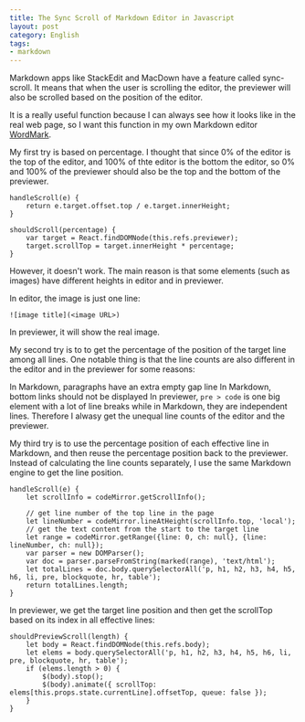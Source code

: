 ```yaml
---
title: The Sync Scroll of Markdown Editor in Javascript
layout: post
category: English
tags:
- markdown
---
```


Markdown apps like StackEdit and MacDown have a feature called sync-scroll. It means that when the user is scrolling the editor, the previewer will also be scrolled based on the position of the editor.

It is a really useful function because I can always see how it looks like in the real web page, so I want this function in my own Markdown editor [WordMark](http://wordmarkapp.com).

My first try is based on percentage. I thought that since 0% of the editor is the top of the editor, and 100% of thte editor is the bottom the editor, so 0% and 100% of the previewer should also be the top and the bottom of the previewer.

```
handleScroll(e) {
    return e.target.offset.top / e.target.innerHeight;
}

shouldScroll(percentage) {
    var target = React.findDOMNode(this.refs.previewer);
    target.scrollTop = target.innerHeight * percentage;
}
```

However, it doesn't work. The main reason is that some elements (such as images) have different heights in editor and in previewer.

In editor, the image is just one line:

```
![image title](<image URL>)
```

In previewer, it will show the real image.

My second try is to to get the percentage of the position of the target line among all lines. One notable thing is that the line counts are also different in the editor and in the previewer for some reasons:

In Markdown, paragraphs have an extra empty gap line
In Markdown, bottom links should not be displayed
In previewer, `pre > code` is one big element with a lot of line breaks while in Markdown, they are independent lines.
Therefore I alwasy get the unequal line counts of the editor and the previewer.

My third try is to use the percentage position of each effective line in Markdown, and then reuse the percentage position back to the previewer. Instead of calculating the line counts separately, I use the same Markdown engine to get the line position.

```
handleScroll(e) {
    let scrollInfo = codeMirror.getScrollInfo();

    // get line number of the top line in the page
    let lineNumber = codeMirror.lineAtHeight(scrollInfo.top, 'local');
    // get the text content from the start to the target line
    let range = codeMirror.getRange({line: 0, ch: null}, {line: lineNumber, ch: null});
    var parser = new DOMParser();
    var doc = parser.parseFromString(marked(range), 'text/html');
    let totalLines = doc.body.querySelectorAll('p, h1, h2, h3, h4, h5, h6, li, pre, blockquote, hr, table');
    return totalLines.length;
}
```

In previewer, we get the target line position and then get the scrollTop based on its index in all effective lines:

```
shouldPreviewScroll(length) {
    let body = React.findDOMNode(this.refs.body);
    let elems = body.querySelectorAll('p, h1, h2, h3, h4, h5, h6, li, pre, blockquote, hr, table');
    if (elems.length > 0) {
        $(body).stop();
        $(body).animate({ scrollTop: elems[this.props.state.currentLine].offsetTop, queue: false });
    }
}
```